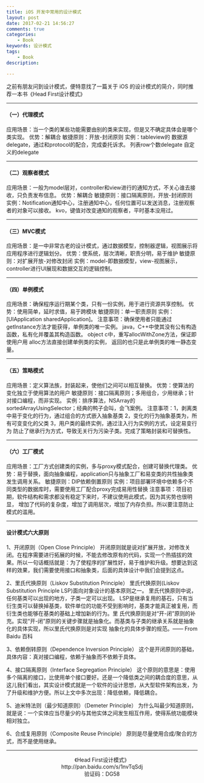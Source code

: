 ```yaml
---
title: iOS 开发中常用的设计模式
layout: post
date: 2017-02-21 14:56:27
comments: true
categories:
	- Book
keywords: 设计模式
tags:
	- Book
description: 

---
```


之前有朋友问到设计模式，便特意找了一篇关于 iOS 的设计模式的简介，同时推荐一本书《Head First设计模式》                                                                                                                                                                                                                                                                           
                                                                                                                                      

<!-- more -->
------
#### （一）代理模式

应用场景：当一个类的某些功能需要由别的类来实现，但是又不确定具体会是哪个类实现。
优势：解耦合
敏捷原则：开放-封闭原则
实例：tableview的 数据源delegate，通过和protocol的配合，完成委托诉求。
列表row个数delegate
自定义的delegate

-----


#### （二）观察者模式
应用场景：一般为model层对，controller和view进行的通知方式，不关心谁去接收，只负责发布信息。
优势：解耦合
敏捷原则：接口隔离原则，开放-封闭原则
实例：Notification通知中心，注册通知中心，任何位置可以发送消息，注册观察者的对象可以接收。
kvo，键值对改变通知的观察者，平时基本没用过。


-----

#### （三）MVC模式
应用场景：是一中非常古老的设计模式，通过数据模型，控制器逻辑，视图展示将应用程序进行逻辑划分。
优势：使系统，层次清晰，职责分明，易于维护
敏捷原则：对扩展开放-对修改封闭
实例：model-即数据模型，view-视图展示，controller进行UI展现和数据交互的逻辑控制。

-----


#### （四）单例模式
应用场景：确保程序运行期某个类，只有一份实例，用于进行资源共享控制。
优势：使用简单，延时求值，易于跨模块
敏捷原则：单一职责原则
实例：[UIApplication sharedApplication]。
注意事项：确保使用者只能通过 getInstance方法才能获得，单例类的唯一实例。
java，C++中使其没有公有构造函数，私有化并覆盖其构造函数。
object c中，重写allocWithZone方法，保证即使用户用 alloc方法直接创建单例类的实例，
返回的也只是此单例类的唯一静态变量。

-----


#### （五）策略模式
应用场景：定义算法族，封装起来，使他们之间可以相互替换。
优势：使算法的变化独立于使用算法的用户
敏捷原则：接口隔离原则；多用组合，少用继承；针对接口编程，而非实现。
实例：排序算法，NSArray的sortedArrayUsingSelector；经典的鸭子会叫，会飞案例。
注意事项：1，剥离类中易于变化的行为，通过组合的方式嵌入抽象基类
2，变化的行为抽象基类为，所有可变变化的父类
3，用户类的最终实例，通过注入行为实例的方式，设定易变行为
防止了继承行为方式，导致无关行为污染子类。完成了策略封装和可替换性。

-----


#### （六）工厂模式
应用场景：工厂方式创建类的实例，多与proxy模式配合，创建可替换代理类。
优势：易于替换，面向抽象编程，application只与抽象工厂和易变类的共性抽象类发生调用关系。
敏捷原则：DIP依赖倒置原则
实例：项目部署环境中依赖多个不同类型的数据库时，需要使用工厂配合proxy完成易用性替换
注意事项：项目初期，软件结构和需求都没有稳定下来时，不建议使用此模式，因为其劣势也很明显，
增加了代码的复杂度，增加了调用层次，增加了内存负担。所以要注意防止模式的滥用。

-----
#### 设计模式六大原则
1、开闭原则（Open Close Principle）
开闭原则就是说对扩展开放，对修改关闭。在程序需要进行拓展的时候，不能去修改原有的代码，实现一个热插拔的效果。所以一句话概括就是：为了使程序的扩展性好，易于维护和升级。想要达到这样的效果，我们需要使用接口和抽象类，后面的具体设计中我们会提到这点。

2、里氏代换原则（Liskov Substitution Principle）
里氏代换原则(Liskov Substitution Principle LSP)面向对象设计的基本原则之一。
里氏代换原则中说，任何基类可以出现的地方，子类一定可以出现。
LSP是继承复用的基石，只有当衍生类可以替换掉基类，软件单位的功能不受到影响时，基类才能真正被复用，而衍生类也能够在基类的基础上增加新的行为。里
氏代换原则是对“开-闭”原则的补充。实现“开-闭”原则的关键步骤就是抽象化。而基类与子类的继承关系就是抽象化的具体实现，所以里氏代换原则是对实现
抽象化的具体步骤的规范。—— From Baidu 百科

3、依赖倒转原则（Dependence Inversion Principle）
这个是开闭原则的基础，具体内容：真对接口编程，依赖于抽象而不依赖于具体。

4、接口隔离原则（Interface Segregation Principle）
这个原则的意思是：使用多个隔离的接口，比使用单个接口要好。还是一个降低类之间的耦合度的意思，从这儿我们看出，其实设计模式就是一个软件的设计思想，从大型软件架构出发，为了升级和维护方便。所以上文中多次出现：降低依赖，降低耦合。

5、迪米特法则（最少知道原则）（Demeter Principle）
为什么叫最少知道原则，就是说：一个实体应当尽量少的与其他实体之间发生相互作用，使得系统功能模块相对独立。

6、合成复用原则（Composite Reuse Principle）
原则是尽量使用合成/聚合的方式，而不是使用继承。

-----

<div align="center">《Head First设计模式》</br>http://pan.baidu.com/s/1nvTqSdj </br>验证码：DG58
<a href="http://pan.baidu.com/s/1nvTqSdj"></a></div>
